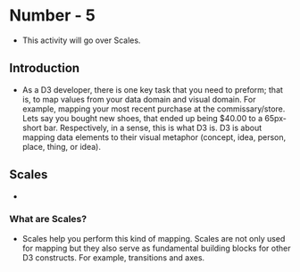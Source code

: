 # Number - 5

- This activity will go over Scales.

## Introduction

- As a D3 developer, there is one key task that you need to preform; that is, to map values from your data domain and visual domain. For example, mapping your most recent purchase at the commissary/store. Lets say you bought new shoes, that ended up being $40.00 to a 65px-short bar. Respectively, in a sense, this is what D3 is. D3 is about mapping data elements to their visual metaphor (concept, idea, person, place, thing, or idea). 

## Scales

- 

### What are Scales?

- Scales help you perform this kind of mapping. Scales are not only used for mapping but they also serve as fundamental building blocks for other D3 constructs. For example, transitions and axes.